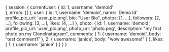 {
  session: {
    currentUser: {
      id: 1,
      username: 'demoid'      
    },
    errors: []
  },
  user: {
    id: 1,
    username: 'demoid',
    name: 'Demo Id'
    profile_pic_url: 'user_pic.png',
    bio: "User Bio",
    photos: [1, ...],
    followers: [2, ...],
    following: [3, ...],
    likes: [4, ...]
  },
  photo: {
    id: 1,
    username: 'demoid',
    profile_pic_url: 'user_pic.png',
    photo_url: 'photo.png',
    description: "my first photo on my CloneInstagram",
    comments: {
      1: {
        username: 'demoid',
        body: "test comment1"
      },
      2: {
        username: 'janice',
        body: "wow awesome!"
      }
    },
    likes: {
      1: {
        username: 'janice'
      }
    }
  }
}
